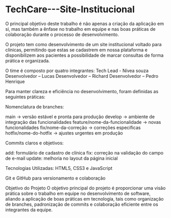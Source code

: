 # TechCare---Site-Institucional
O principal objetivo deste trabalho é não apenas a criação da aplicação em si, mas também a ênfase no trabalho em equipe e nas boas práticas de colaboração durante o processo de desenvolvimento.

O projeto tem como desenvolvimento de um site institucional voltado para clínicas, permitindo que estas se cadastrem em nossa plataforma e disponibilizem aos pacientes a possibilidade de marcar consultas de forma prática e organizada.


O time é composto por quatro integrantes:
Tech Lead - Nívea souza
Desenvolvedor – Lucas
Desenvolvedor – Richard
Desenvolvedor – Pedro Henrique


Para manter clareza e eficiência no desenvolvimento, foram definidas as seguintes práticas:

Nomenclatura de branches:

main → versão estável e pronta para produção
develop → ambiente de integração das funcionalidades
feature/nome-da-funcionalidade → novas funcionalidades
fix/nome-da-correção → correções específicas
hotfix/nome-do-hotfix → ajustes urgentes em produção


Commits claros e objetivos:

add: formulário de cadastro de clínica
fix: correção na validação do campo de e-mail
update: melhoria no layout da página inicial



Tecnologias Utilizadas:
HTML5, CSS3 e JavaScript 

Git e GitHub para versionamento e colaboração

Objetivo do Projeto
O objetivo principal do projeto é proporcionar uma visão prática sobre o trabalho em equipe no desenvolvimento de software, aliando a aplicação de boas práticas em tecnologia, tais como organização de branches, padronização de commits e colaboração eficiente entre os integrantes da equipe.
